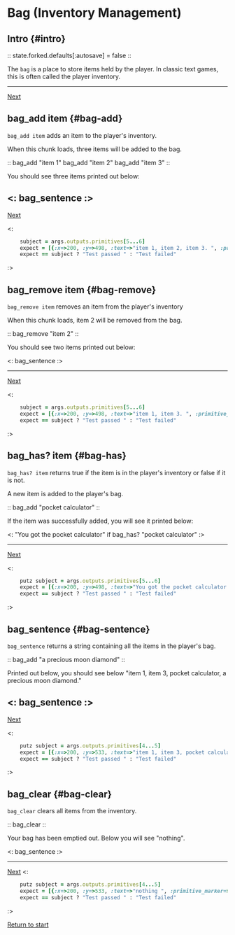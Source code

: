 # Bag (Inventory Management)

## Intro {#intro}

:: state.forked.defaults[:autosave] = false ::

The `bag` is a place to store items held by the player. In classic text games, this is often called the player inventory.

---
[Next](#)


## bag_add item {#bag-add}
`bag_add item`	adds an item to the player's inventory.

When this chunk loads, three items will be added to the bag.

::
bag_add "item 1"
bag_add "item 2"
bag_add "item 3"
::

You should see three items printed out below:

<: bag_sentence :>
---
[Next](#)

<:
```rb
    subject = args.outputs.primitives[5...6]
    expect = [{:x=>200, :y=>498, :text=>"item 1, item 2, item 3. ", :primitive_marker=>:label, :font=>"fonts/roboto/roboto-regular.ttf", :size_enum=>0, :line_spacing=>1, :r=>204, :g=>204, :b=>204, :spacing_between=>0.6, :spacing_after=>0.9, :size_px=>22.0}]
    expect == subject ? "Test passed " : "Test failed"
```
:>

## bag_remove item {#bag-remove}
`bag_remove item`	removes an item from the player's inventory

When this chunk loads, item 2 will be removed from the bag.

::
bag_remove "item 2"
::

You should see two items printed out below:

<: bag_sentence :>

---
[Next](#)

<:
```rb
    subject = args.outputs.primitives[5...6]
    expect = [{:x=>200, :y=>498, :text=>"item 1, item 3. ", :primitive_marker=>:label, :font=>"fonts/roboto/roboto-regular.ttf", :size_enum=>0, :line_spacing=>1, :r=>204, :g=>204, :b=>204, :spacing_between=>0.6, :spacing_after=>0.9, :size_px=>22.0}]
    expect == subject ? "Test passed " : "Test failed"
```
:>

## bag_has? item {#bag-has}
`bag_has? item`	returns true if the item is in the player's inventory or false if it is not.

A new item is added to the player's bag.

::
bag_add "pocket calculator"
::

If the item was successfully added, you will see it printed below:

<: "You got the pocket calculator" if bag_has? "pocket calculator" :>

---
[Next](#)

<:
```rb
    putz subject = args.outputs.primitives[5...6]
    expect = [{:x=>200, :y=>498, :text=>"You got the pocket calculator ", :primitive_marker=>:label, :font=>"fonts/roboto/roboto-regular.ttf", :size_enum=>0, :line_spacing=>1, :r=>204, :g=>204, :b=>204, :spacing_between=>0.6, :spacing_after=>0.9, :size_px=>22.0}]
    expect == subject ? "Test passed " : "Test failed"
```
:>


## bag_sentence {#bag-sentence}
`bag_sentence`	returns a string containing all the items in the player's bag.

:: bag_add "a precious moon diamond" ::

Printed out below, you should see below "item 1, item 3, pocket calculator, a precious moon diamond."

<: bag_sentence :>
---
[Next](#)

<:
```rb
    putz subject = args.outputs.primitives[4...5]
    expect = [{:x=>200, :y=>533, :text=>"item 1, item 3, pocket calculator, a precious moon diamond. ", :primitive_marker=>:label, :font=>"fonts/roboto/roboto-regular.ttf", :size_enum=>0, :line_spacing=>1, :r=>204, :g=>204, :b=>204, :spacing_between=>0.6, :spacing_after=>0.9, :size_px=>22.0}]
    expect == subject ? "Test passed " : "Test failed"
```
:>


## bag_clear {#bag-clear}
`bag_clear`	clears all items from the inventory.

:: bag_clear ::

Your bag has been emptied out. Below you will see "nothing".

<: bag_sentence :>

---
[Next]()
<:
```rb
    putz subject = args.outputs.primitives[4...5]
    expect = [{:x=>200, :y=>533, :text=>"nothing ", :primitive_marker=>:label, :font=>"fonts/roboto/roboto-regular.ttf", :size_enum=>0, :line_spacing=>1, :r=>204, :g=>204, :b=>204, :spacing_between=>0.6, :spacing_after=>0.9, :size_px=>22.0}]
    expect == subject ? "Test passed " : "Test failed"
```
:>

[Return to start](#intro-intro)
